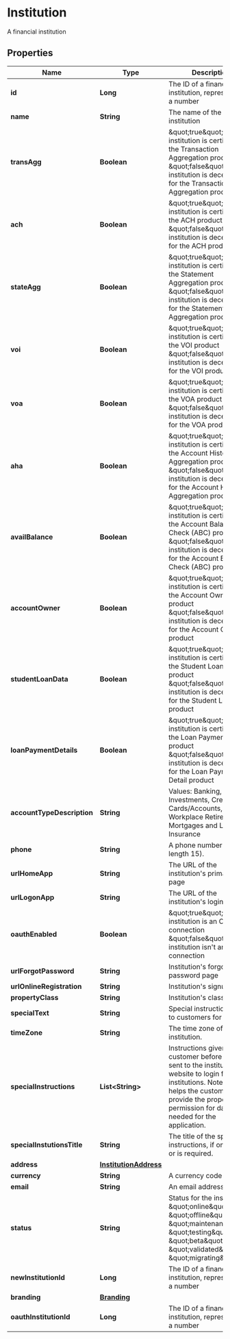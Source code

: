 

# Institution

A financial institution

## Properties

| Name | Type | Description | Notes |
|------------ | ------------- | ------------- | -------------|
|**id** | **Long** | The ID of a financial institution, represented as a number |  |
|**name** | **String** | The name of the institution |  [optional] |
|**transAgg** | **Boolean** | \&quot;true\&quot;: The institution is certified for the Transaction Aggregation product \&quot;false\&quot;: The institution is decertified for the Transaction Aggregation product |  |
|**ach** | **Boolean** | \&quot;true\&quot;: The institution is certified for the ACH product \&quot;false\&quot;: The institution is decertified for the ACH product |  |
|**stateAgg** | **Boolean** | \&quot;true\&quot;: The institution is certified for the Statement Aggregation product \&quot;false\&quot;: The institution is decertified for the Statement Aggregation product |  |
|**voi** | **Boolean** | \&quot;true\&quot;: The institution is certified for the VOI product \&quot;false\&quot;: The institution is decertified for the VOI product |  |
|**voa** | **Boolean** | \&quot;true\&quot;: The institution is certified for the VOA product \&quot;false\&quot;: The institution is decertified for the VOA product |  |
|**aha** | **Boolean** | \&quot;true\&quot;: The institution is certified for the Account History Aggregation product \&quot;false\&quot;: The institution is decertified for the Account History Aggregation product |  |
|**availBalance** | **Boolean** | \&quot;true\&quot;: The institution is certified for the Account Balance Check (ABC) product \&quot;false\&quot;: The institution is decertified for the Account Balance Check (ABC) product |  |
|**accountOwner** | **Boolean** | \&quot;true\&quot;: The institution is certified for the Account Owner product \&quot;false\&quot;: The institution is decertified for the Account Owner product |  |
|**studentLoanData** | **Boolean** | \&quot;true\&quot;: The institution is certified for the Student Loan Data product  \&quot;false\&quot;: The institution is decertified for the Student Loan Data product |  [optional] |
|**loanPaymentDetails** | **Boolean** | \&quot;true\&quot;: The institution is certified for the Loan Payment Detail product  \&quot;false\&quot;: The institution is decertified for the Loan Payment Detail product |  [optional] |
|**accountTypeDescription** | **String** | Values: Banking, Investments, Credit Cards/Accounts, Workplace Retirement, Mortgages and Loans, Insurance |  [optional] |
|**phone** | **String** | A phone number (max length 15). |  [optional] |
|**urlHomeApp** | **String** | The URL of the institution&#39;s primary home page |  [optional] |
|**urlLogonApp** | **String** | The URL of the institution&#39;s login page |  [optional] |
|**oauthEnabled** | **Boolean** | \&quot;true\&quot;: The institution is an OAuth connection  \&quot;false\&quot;: The institution isn&#39;t an OAuth connection |  |
|**urlForgotPassword** | **String** | Institution&#39;s forgot password page |  [optional] |
|**urlOnlineRegistration** | **String** | Institution&#39;s signup page |  [optional] |
|**propertyClass** | **String** | Institution&#39;s class |  [optional] |
|**specialText** | **String** | Special instructions given to customers for login |  [optional] |
|**timeZone** | **String** | The time zone of the institution. |  [optional] |
|**specialInstructions** | **List&lt;String&gt;** | Instructions given to the customer before they are sent to the institution website to login for OAuth institutions.  Note: this helps the customer to provide the proper permission for data needed for the application. |  [optional] |
|**specialInstutionsTitle** | **String** | The title of the special instructions, if one exists or is required. |  [optional] |
|**address** | [**InstitutionAddress**](InstitutionAddress.md) |  |  [optional] |
|**currency** | **String** | A currency code |  |
|**email** | **String** | An email address |  [optional] |
|**status** | **String** | Status for the institution: \&quot;online\&quot;, \&quot;offline\&quot;, \&quot;maintenance\&quot;, \&quot;testing\&quot;, \&quot;beta\&quot;, \&quot;validated\&quot;, \&quot;migrating\&quot; |  |
|**newInstitutionId** | **Long** | The ID of a financial institution, represented as a number |  [optional] |
|**branding** | [**Branding**](Branding.md) |  |  [optional] |
|**oauthInstitutionId** | **Long** | The ID of a financial institution, represented as a number |  [optional] |



